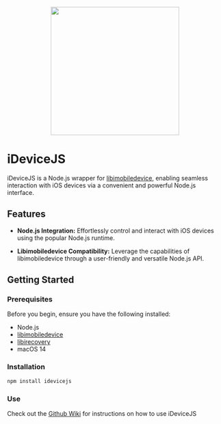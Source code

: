 <p align="center">
  <img width="300" height="300" src="https://avatars.githubusercontent.com/u/155227173?s=200&v=4">
</p>

# iDeviceJS

iDeviceJS is a Node.js wrapper for [libimobiledevice](https://github.com/libimobiledevice/libimobiledevice), enabling seamless interaction with iOS devices via a convenient and powerful Node.js interface.

## Features

- **Node.js Integration:** Effortlessly control and interact with iOS devices using the popular Node.js runtime.

- **Libimobiledevice Compatibility:** Leverage the capabilities of libimobiledevice through a user-friendly and versatile Node.js API.

## Getting Started

### Prerequisites

Before you begin, ensure you have the following installed:

- Node.js
- [libimobiledevice](https://github.com/libimobiledevice/libimobiledevice)
- [libirecovery](https://github.com/libimobiledevice/libirecovery)
- macOS 14

### Installation

```bash
npm install idevicejs
```

### Use

Check out the [Github Wiki](https://github.com/openrepairs/idevicejs/wiki) for instructions on how to use iDeviceJS
